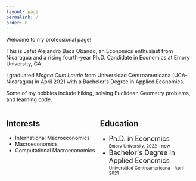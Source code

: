 ```yaml
---
layout: page
permalink: /
order: 0
---
```


Welcome to my professional page!

This is Jafet Alejandro Baca Obando, an Economics enthusiast from Nicaragua and a rising fourth-year Ph.D. Candidate in Economics at Emory University, GA.

I graduated <em>Magna Cum Laude</em> from Universidad Centroamericana (UCA-Nicaragua) in April 2021 with a Bachelor's Degree in Applied Economics.

Some of my hobbies include hiking, solving Euclidean Geometry problems, and learning code.

<div class="row">
    <div class="column" style="float: left;width: 50%;">
        <h2>Interests</h2>
        <ul class="fa-ul">
            <li><span class="fa-li"><i class="fa-solid fa-earth-americas"></i></span>International Macroeconomics</li>
            <li><span class="fa-li"><i class="fa-solid fa-chart-simple"></i></span>Macroeconomics</li>
            <li><span class="fa-li"><i class="fa-solid fa-code"></i></span>Computational Macroeconomics</li>
        </ul>
    </div>
    <div class="column" style="float: left;width: 50%;">
        <h2>Education</h2>
        <ul class="fa-ul">
            <li><span class="fa-li"><i class="fa fa-graduation-cap"></i></span>
                <font size="+1">Ph.D. in Economics</font><br><small>Emory University, 2022 - now</small>
            </li>
            <li><span class="fa-li"><i class="fa fa-graduation-cap"></i></span>
                <font size="+1">Bachelor's Degree in Applied Economics</font><br><small>Universidad
                    Centroamericana - April 2021</small>
            </li>
        </ul>
    </div>
</div> 